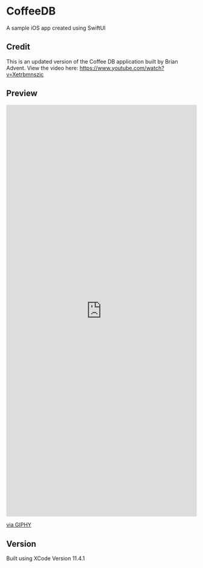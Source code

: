 # CoffeeDB
A sample iOS app created using SwiftUI 

## Credit

This is an updated version of the Coffee DB application built by Brian Advent.
View the video here: https://www.youtube.com/watch?v=Xetrbmnszjc

## Preview

<div style="width:100%;height:0;padding-bottom:216%;position:relative;"><iframe src="https://giphy.com/embed/RKBki0dpF31BqIJ3Ef" width="100%" height="100%" style="position:absolute" frameBorder="0" class="giphy-embed" allowFullScreen></iframe></div><p><a href="https://giphy.com/gifs/RKBki0dpF31BqIJ3Ef">via GIPHY</a></p>

## Version

Built using XCode Version 11.4.1 
